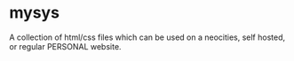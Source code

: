 # mysys
A collection of html/css files which can be used on a neocities, self hosted, or regular PERSONAL website. 
